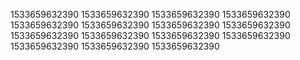 1533659632390
1533659632390
1533659632390
1533659632390
1533659632390
1533659632390
1533659632390
1533659632390
1533659632390
1533659632390
1533659632390
1533659632390
1533659632390
1533659632390
1533659632390